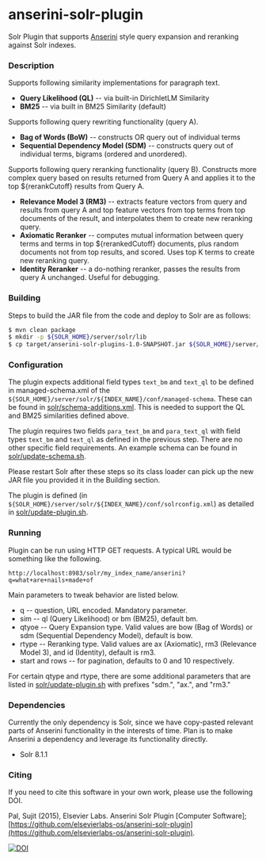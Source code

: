 # anserini-solr-plugin

Solr Plugin that supports [Anserini](https://github.com/castorini/anserini) style query expansion and reranking against Solr indexes.

### Description

Supports following similarity implementations for paragraph text.

* **Query Likelihood (QL)** -- via built-in DirichletLM Similarity
* **BM25** -- via built in BM25 Similarity (default)

Supports following query rewriting functionality (query A).

* **Bag of Words (BoW)** -- constructs OR query out of individual terms
* **Sequential Dependency Model (SDM)** -- constructs query out of individual terms, bigrams (ordered and unordered).

Supports following query reranking functionality (query B). Constructs more complex query based on results returned from Query A and applies it to the top ${rerankCutoff} results from Query A.

* **Relevance Model 3 (RM3)** -- extracts feature vectors from query and results from query A and top feature vectors from top terms from top documents of the result, and interpolates them to create new reranking query.
* **Axiomatic Reranker** -- computes mutual information between query terms and terms in top ${rerankedCutoff} documents, plus random documents not from top results, and scored. Uses top K terms to create new reranking query.
* **Identity Reranker** -- a do-nothing reranker, passes the results from query A unchanged. Useful for debugging.

### Building

Steps to build the JAR file from the code and deploy to Solr are as follows:

```bash
$ mvn clean package
$ mkdir -p ${SOLR_HOME}/server/solr/lib
$ cp target/anserini-solr-plugins-1.0-SNAPSHOT.jar ${SOLR_HOME}/server/solr/lib/
```

### Configuration

The plugin expects additional field types `text_bm` and `text_ql` to be defined in managed-schema.xml of the `${SOLR_HOME}/server/solr/${INDEX_NAME}/conf/managed-schema`. These can be found in [solr/schema-additions.xml](solr/schema-additions.xml). This is needed to support the QL and BM25 similarities defined above.

The plugin requires two fields `para_text_bm` and `para_text_ql` with field types `text_bm` and `text_ql` as defined in the previous step. There are no other specific field requirements. An example schema can be found in [solr/update-schema.sh](solr/update-schema.sh).

Please restart Solr after these steps so its class loader can pick up the new JAR file you provided it in the Building section.

The plugin is defined (in `${SOLR_HOME}/server/solr/${INDEX_NAME}/conf/solrconfig.xml`) as detailed in [solr/update-plugin.sh](solr/update-plugin.sh).

### Running

Plugin can be run using HTTP GET requests. A typical URL would be something like the following.

```
http://localhost:8983/solr/my_index_name/anserini?q=what+are+nails+made+of
```

Main parameters to tweak behavior are listed below.

* q -- question, URL encoded. Mandatory parameter.
* sim -- ql (Query Likelihood) or bm (BM25), default bm.
* qtyoe -- Query Expansion type. Valid values are bow (Bag of Words) or sdm (Sequential Dependency Model), default is bow.
* rtype -- Reranking type. Valid values are ax (Axiomatic), rm3 (Relevance Model 3), and id (Identity), default is rm3.
* start and rows -- for pagination, defaults to 0 and 10 respectively.

For certain qtype and rtype, there are some additional parameters that are listed in [solr/update-plugin.sh](solr/update-plugin.sh) with prefixes "sdm.", "ax.", and "rm3."

### Dependencies

Currently the only dependency is Solr, since we have copy-pasted relevant parts of Anserini functionality in the interests of time. Plan is to make Anserini a dependency and leverage its functionality directly.

* Solr 8.1.1

### Citing

If you need to cite this software in your own work, please use the following DOI.

Pal, Sujit (2015), Elsevier Labs. Anserini Solr Plugin [Computer Software]; [https://github.com/elsevierlabs-os/anserini-solr-plugin](https://github.com/elsevierlabs-os/anserini-solr-plugin).


[![DOI](https://zenodo.org/badge/202418267.svg)](https://zenodo.org/badge/latestdoi/202418267)

